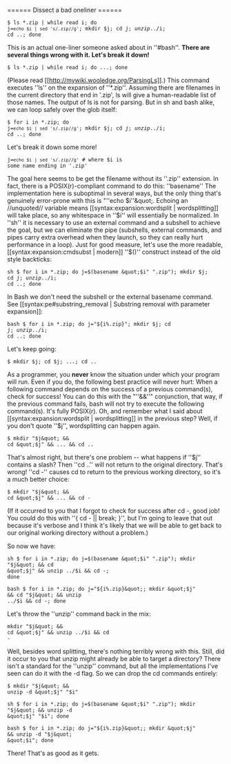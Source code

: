 ====== Dissect a bad oneliner ======


<code bash>$ ls *.zip | while read i; do j=`echo $i | sed 's/.zip//g'`; mkdir $j; cd $j; unzip ../$i; cd ..; done</code>

This is an actual one-liner someone asked about in ''#bash''. **There are several things wrong with it. Let's break it down!**

<code bash>$ ls *.zip | while read i; do ...; done</code>

(Please read [[http://mywiki.wooledge.org/ParsingLs]].) This command executes ''ls'' on the expansion of ''*.zip''. Assuming there are filenames in the current directory that end in '.zip', ls will give a human-readable list of those names. The output of ls is not for parsing. But in sh and bash alike, we can loop safely over the glob itself:

<code bash>$ for i in *.zip; do j=`echo $i | sed 's/.zip//g'`; mkdir $j; cd $j; unzip ../$i; cd ..; done</code>

Let's break it down some more!

<code bash>j=`echo $i | sed 's/.zip//g'` # where $i is some name ending in '.zip'</code>

The goal here seems to be get the filename without its ''.zip'' extension. In fact, there is a POSIX(r)-compliant command to do this: ''basename'' The implementation here is suboptimal in several ways, but the only thing that's genuinely error-prone with this is &quot;''echo $i''&quot;. Echoing an //unquoted// variable means [[syntax:expansion:wordsplit | wordsplitting]] will take place, so any whitespace in ''$i'' will essentially be normalized. In ''sh'' it is necessary to use an external command and a subshell to achieve the goal, but we can eliminate the pipe (subshells, external commands, and pipes carry extra overhead when they launch, so they can really hurt performance in a loop). Just for good measure, let's use the more readable, [[syntax:expansion:cmdsubst | modern]] ''$()'' construct instead of the old style backticks:

<code bash>sh $ for i in *.zip; do j=$(basename &quot;$i&quot; &quot;.zip&quot;); mkdir $j; cd $j; unzip ../$i; cd ..; done</code>

In Bash we don't need the subshell or the external basename command. See [[syntax:pe#substring_removal | Substring removal with parameter expansion]]:

<code bash>bash $ for i in *.zip; do j=&quot;${i%.zip}&quot;; mkdir $j; cd $j; unzip ../$i; cd ..; done</code>

Let's keep going:

<code bash>$ mkdir $j; cd $j; ...; cd ..</code>

As a programmer, you **never** know the situation under which your program will run. Even if you do, the following best practice will never hurt: When a following command depends on the success of a previous command(s), check for success! You can do this with the &quot;''&&''&quot; conjunction, that way, if the previous command fails, bash will not try to execute the following command(s). It's fully POSIX(r). Oh, and remember what I said about [[syntax:expansion:wordsplit | wordsplitting]] in the previous step? Well, if you don't quote ''$j'', wordsplitting can happen again.

<code bash>$ mkdir &quot;$j&quot; && cd &quot;$j&quot; && ... && cd ..</code>

That's almost right, but there's one problem -- what happens if ''$j'' contains a slash? Then ''cd ..'' will not return to the original directory. That's wrong! ''cd -'' causes cd to return to the previous working directory, so it's a much better choice:

<code bash>$ mkdir &quot;$j&quot; && cd &quot;$j&quot; && ... && cd -</code>

(If it occurred to you that I forgot to check for success after cd -, good job! You could do this with ''{ cd - || break; }'', but I'm going to leave that out because it's verbose and I think it's likely that we will be able to get back to our original working directory without a problem.)

So now we have:

<code bash>sh $ for i in *.zip; do j=$(basename &quot;$i&quot; &quot;.zip&quot;); mkdir &quot;$j&quot; && cd &quot;$j&quot; && unzip ../$i && cd -; done</code>

<code bash>bash $ for i in *.zip; do j=&quot;${i%.zip}&quot;; mkdir &quot;$j&quot; && cd &quot;$j&quot; && unzip ../$i && cd -; done</code>

Let's throw the ''unzip'' command back in the mix:

<code bash>mkdir &quot;$j&quot; && cd &quot;$j&quot; && unzip ../$i && cd -</code>

Well, besides word splitting, there's nothing terribly wrong with this. Still, did it occur to you that unzip might already be able to target a directory? There isn't a standard for the ''unzip'' command, but all the implementations I've seen can do it with the -d flag. So we can drop the cd commands entirely:

<code bash>$ mkdir &quot;$j&quot; && unzip -d &quot;$j&quot; &quot;$i&quot;</code>

<code bash>sh $ for i in *.zip; do j=$(basename &quot;$i&quot; &quot;.zip&quot;); mkdir &quot;$j&quot; && unzip -d &quot;$j&quot; &quot;$i&quot;; done</code>

<code bash>bash $ for i in *.zip; do j=&quot;${i%.zip}&quot;; mkdir &quot;$j&quot; && unzip -d &quot;$j&quot; &quot;$i&quot;; done</code>

There! That's as good as it gets.
